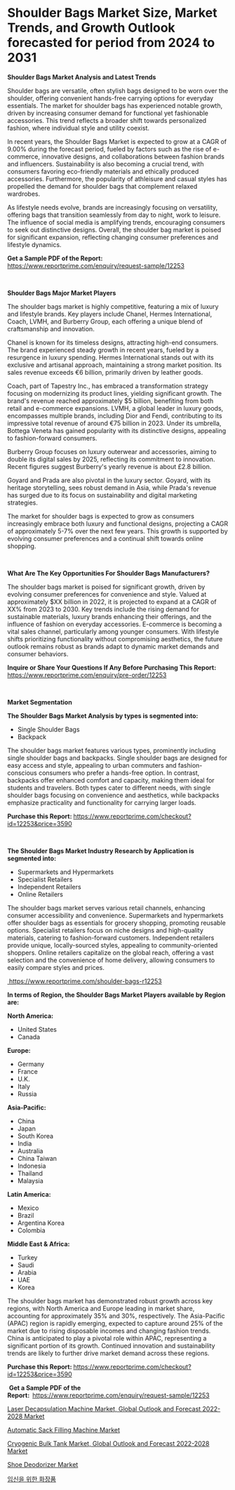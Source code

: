 <p><h1>Shoulder Bags Market Size, Market Trends, and Growth Outlook forecasted for period from 2024 to 2031</h1></p><p><strong>Shoulder Bags Market Analysis and Latest Trends</strong></p>
<p><p>Shoulder bags are versatile, often stylish bags designed to be worn over the shoulder, offering convenient hands-free carrying options for everyday essentials. The market for shoulder bags has experienced notable growth, driven by increasing consumer demand for functional yet fashionable accessories. This trend reflects a broader shift towards personalized fashion, where individual style and utility coexist.</p><p>In recent years, the Shoulder Bags Market is expected to grow at a CAGR of 9.00% during the forecast period, fueled by factors such as the rise of e-commerce, innovative designs, and collaborations between fashion brands and influencers. Sustainability is also becoming a crucial trend, with consumers favoring eco-friendly materials and ethically produced accessories. Furthermore, the popularity of athleisure and casual styles has propelled the demand for shoulder bags that complement relaxed wardrobes.</p><p>As lifestyle needs evolve, brands are increasingly focusing on versatility, offering bags that transition seamlessly from day to night, work to leisure. The influence of social media is amplifying trends, encouraging consumers to seek out distinctive designs. Overall, the shoulder bag market is poised for significant expansion, reflecting changing consumer preferences and lifestyle dynamics.</p></p>
<p><strong>Get a Sample PDF of the Report:&nbsp;</strong> <a href="https://www.reportprime.com/enquiry/request-sample/12253">https://www.reportprime.com/enquiry/request-sample/12253</a></p>
<p>&nbsp;</p>
<p><strong>Shoulder Bags Major Market Players</strong></p>
<p><p>The shoulder bags market is highly competitive, featuring a mix of luxury and lifestyle brands. Key players include Chanel, Hermes International, Coach, LVMH, and Burberry Group, each offering a unique blend of craftsmanship and innovation. </p><p>Chanel is known for its timeless designs, attracting high-end consumers. The brand experienced steady growth in recent years, fueled by a resurgence in luxury spending. Hermes International stands out with its exclusive and artisanal approach, maintaining a strong market position. Its sales revenue exceeds €6 billion, primarily driven by leather goods.</p><p>Coach, part of Tapestry Inc., has embraced a transformation strategy focusing on modernizing its product lines, yielding significant growth. The brand's revenue reached approximately $5 billion, benefiting from both retail and e-commerce expansions. LVMH, a global leader in luxury goods, encompasses multiple brands, including Dior and Fendi, contributing to its impressive total revenue of around €75 billion in 2023. Under its umbrella, Bottega Veneta has gained popularity with its distinctive designs, appealing to fashion-forward consumers.</p><p>Burberry Group focuses on luxury outerwear and accessories, aiming to double its digital sales by 2025, reflecting its commitment to innovation. Recent figures suggest Burberry's yearly revenue is about £2.8 billion.</p><p>Goyard and Prada are also pivotal in the luxury sector. Goyard, with its heritage storytelling, sees robust demand in Asia, while Prada's revenue has surged due to its focus on sustainability and digital marketing strategies.</p><p>The market for shoulder bags is expected to grow as consumers increasingly embrace both luxury and functional designs, projecting a CAGR of approximately 5-7% over the next few years. This growth is supported by evolving consumer preferences and a continual shift towards online shopping.</p></p>
<p>&nbsp;</p>
<p><strong>What Are The Key Opportunities For Shoulder Bags Manufacturers?</strong></p>
<p><p>The shoulder bags market is poised for significant growth, driven by evolving consumer preferences for convenience and style. Valued at approximately $XX billion in 2022, it is projected to expand at a CAGR of XX% from 2023 to 2030. Key trends include the rising demand for sustainable materials, luxury brands enhancing their offerings, and the influence of fashion on everyday accessories. E-commerce is becoming a vital sales channel, particularly among younger consumers. With lifestyle shifts prioritizing functionality without compromising aesthetics, the future outlook remains robust as brands adapt to dynamic market demands and consumer behaviors.</p></p>
<p><strong>Inquire or Share Your Questions If Any Before Purchasing This Report:</strong> <a href="https://www.reportprime.com/enquiry/pre-order/12253">https://www.reportprime.com/enquiry/pre-order/12253</a></p>
<p>&nbsp;</p>
<p><strong>Market Segmentation</strong></p>
<p><strong>The Shoulder Bags Market Analysis by types is segmented into:</strong></p>
<p><ul><li>Single Shoulder Bags</li><li>Backpack</li></ul></p>
<p><p>The shoulder bags market features various types, prominently including single shoulder bags and backpacks. Single shoulder bags are designed for easy access and style, appealing to urban commuters and fashion-conscious consumers who prefer a hands-free option. In contrast, backpacks offer enhanced comfort and capacity, making them ideal for students and travelers. Both types cater to different needs, with single shoulder bags focusing on convenience and aesthetics, while backpacks emphasize practicality and functionality for carrying larger loads.</p></p>
<p><strong>Purchase this Report:&nbsp;</strong><a href="https://www.reportprime.com/checkout?id=12253&price=3590">https://www.reportprime.com/checkout?id=12253&price=3590</a></p>
<p>&nbsp;</p>
<p><strong>The Shoulder Bags Market Industry Research by Application is segmented into:</strong></p>
<p><ul><li>Supermarkets and Hypermarkets</li><li>Specialist Retailers</li><li>Independent Retailers</li><li>Online Retailers</li></ul></p>
<p><p>The shoulder bags market serves various retail channels, enhancing consumer accessibility and convenience. Supermarkets and hypermarkets offer shoulder bags as essentials for grocery shopping, promoting reusable options. Specialist retailers focus on niche designs and high-quality materials, catering to fashion-forward customers. Independent retailers provide unique, locally-sourced styles, appealing to community-oriented shoppers. Online retailers capitalize on the global reach, offering a vast selection and the convenience of home delivery, allowing consumers to easily compare styles and prices.</p></p>
<p><a href="https://www.reportprime.com/shoulder-bags-r12253">&nbsp;https://www.reportprime.com/shoulder-bags-r12253</a></p>
<p><strong>In terms of Region, the Shoulder Bags Market Players available by Region are:</strong></p>
<p>
    <p> <strong> North America: </strong>
        <ul>
            <li>United States</li>
            <li>Canada</li>
        </ul>
        </p> 
    <p> <strong> Europe: </strong>
        <ul>
            <li>Germany</li>
            <li>France</li>
            <li>U.K.</li>
            <li>Italy</li>
            <li>Russia</li>
        </ul>
        </p> 
    <p> <strong> Asia-Pacific: </strong>
        <ul>
            <li>China</li>
            <li>Japan</li>
            <li>South Korea</li>
            <li>India</li>
            <li>Australia</li>
            <li>China Taiwan</li>
            <li>Indonesia</li>
            <li>Thailand</li>
            <li>Malaysia</li>
        </ul>
        </p> 
    <p> <strong> Latin America: </strong>
        <ul>
            <li>Mexico</li>
            <li>Brazil</li>
            <li>Argentina Korea</li>
            <li>Colombia</li>
        </ul>
        </p> 
    <p> <strong> Middle East & Africa: </strong>
        <ul>
            <li>Turkey</li>
            <li>Saudi</li>
            <li>Arabia</li>
            <li>UAE</li>
            <li>Korea</li>
        </ul>
    </p>
    </p>
<p><p>The shoulder bags market has demonstrated robust growth across key regions, with North America and Europe leading in market share, accounting for approximately 35% and 30%, respectively. The Asia-Pacific (APAC) region is rapidly emerging, expected to capture around 25% of the market due to rising disposable incomes and changing fashion trends. China is anticipated to play a pivotal role within APAC, representing a significant portion of its growth. Continued innovation and sustainability trends are likely to further drive market demand across these regions.</p></p>
<p><strong>Purchase this Report: </strong><a href="https://www.reportprime.com/checkout?id=12253&price=3590">https://www.reportprime.com/checkout?id=12253&price=3590</a></p>
<p>&nbsp;<strong>Get a Sample PDF of the Report:&nbsp;&nbsp;</strong><a href="https://www.reportprime.com/enquiry/request-sample/12253">https://www.reportprime.com/enquiry/request-sample/12253</a></p>
<p><strong></strong></p>
<p><p><a href="https://www.linkedin.com/pulse/global-laser-decapsulation-machine-market-outlook-forecast-2022-2028-bwemf?trackingId=EsgIWdm%2FRvCLlGSnqNclug%3D%3D">Laser Decapsulation Machine Market, Global Outlook and Forecast 2022-2028 Market</a></p><p><a href="https://issuu.com/reportprime-2/docs/automatic-sack-filling-machine-mark_362ca240d5759f">Automatic Sack Filling Machine Market</a></p><p><a href="https://www.linkedin.com/pulse/global-cryogenic-bulk-tank-market-outlook-forecast-2022-2028-l8vzf?trackingId=THh7lIQCTve1A%2F%2BT3VWsQw%3D%3D">Cryogenic Bulk Tank Market, Global Outlook and Forecast 2022-2028 Market</a></p><p><a href="https://github.com/WillieWoodard/Market-Research-Report-List-6/blob/main/shoe-deodorizer-market.md">Shoe Deodorizer Market</a></p><p><a href="https://medium.com/@jordymiller25/%EC%9E%84%EC%8B%A0-%ED%99%94%EC%9E%A5%ED%92%88-%EC%8B%9C%EC%9E%A5-%EB%8F%99%ED%96%A5-%EC%9D%91%EC%9A%A9-%EB%B0%8F-%EC%A7%80%EC%97%AD-%EC%8B%9C%EC%9E%A5-%ED%86%B5%EC%B0%B0%EB%A0%A5-2024-2031-%EC%9D%98-%EC%A3%BC%EC%9A%94-%EC%9A%94%EC%9D%B8-a60f3432bb98">임신을 위한 화장품</a></p></p>